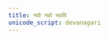 ```yaml
---
title: नवो नवो भवति
unicode_script: devanagari
---
```


<div class="js_include" url="/vedAH/Rk/shAkalam/saMhitA/10/prAchInA_prastutiH/aMshAH/navo_navo_bhavati"  newLevelForH1="2" includeTitle="false"> </div>  

